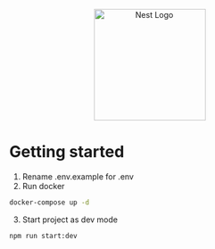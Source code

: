 <p align="center">
  <a href="http://nestjs.com/" target="blank"><img src="https://nestjs.com/img/logo-small.svg" width="200" alt="Nest Logo" /></a>
</p>

# Getting started

1. Rename .env.example for .env
2. Run docker

```bash
docker-compose up -d
```

3. Start project as dev mode

```bash
npm run start:dev
```
